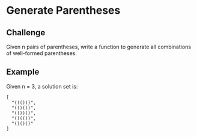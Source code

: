# Generate Parentheses

## Challenge

Given n pairs of parentheses, write a function to generate all combinations of well-formed parentheses.

## Example

Given n = 3, a solution set is:
```
[
  "((()))",
  "(()())",
  "(())()",
  "()(())",
  "()()()"
]
```